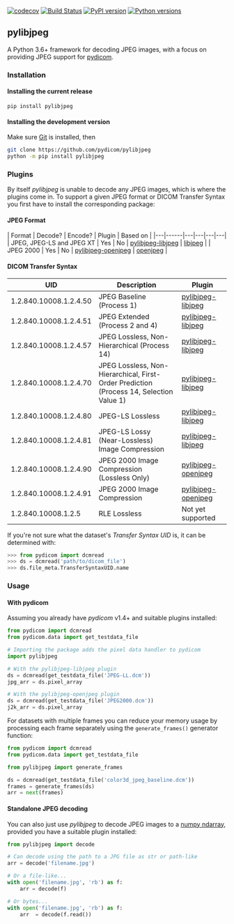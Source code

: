 [![codecov](https://codecov.io/gh/pydicom/pylibjpeg/branch/master/graph/badge.svg)](https://codecov.io/gh/pydicom/pylibjpeg)
[![Build Status](https://github.com/pydicom/pylibjpeg/workflows/build/badge.svg)](https://github.com/pydicom/pylibjpeg/actions?query=workflow%3Abuild)
[![PyPI version](https://badge.fury.io/py/pylibjpeg.svg)](https://badge.fury.io/py/pylibjpeg)
[![Python versions](https://img.shields.io/pypi/pyversions/pylibjpeg.svg)](https://img.shields.io/pypi/pyversions/pylibjpeg.svg)

## pylibjpeg

A Python 3.6+ framework for decoding JPEG images, with a focus on providing JPEG support for [pydicom](https://github.com/pydicom/pydicom).


### Installation
#### Installing the current release

```
pip install pylibjpeg
```

#### Installing the development version

Make sure [Git](https://git-scm.com/) is installed, then
```bash
git clone https://github.com/pydicom/pylibjpeg
python -m pip install pylibjpeg
```

### Plugins

By itself *pylibjpeg* is unable to decode any JPEG images, which is where the
plugins come in. To support a given JPEG format or DICOM Transfer Syntax
you first have to install the corresponding package:

#### JPEG Format
| Format | Decode? | Encode? | Plugin | Based on |
|---|------|---|---|---|---|
| JPEG, JPEG-LS and JPEG XT | Yes | No | [pylibjpeg-libjpeg][1] | [libjpeg][2] |
| JPEG 2000 | Yes | No | [pylibjpeg-openjpeg][3] | [openjpeg][4] |

#### DICOM Transfer Syntax

| UID | Description | Plugin |
|---|---|----|
| 1.2.840.10008.1.2.4.50 | JPEG Baseline (Process 1) | [pylibjpeg-libjpeg][1] |
| 1.2.840.10008.1.2.4.51 | JPEG Extended (Process 2 and 4) | [pylibjpeg-libjpeg][1]|
| 1.2.840.10008.1.2.4.57 | JPEG Lossless, Non-Hierarchical (Process 14) | [pylibjpeg-libjpeg][1]|
| 1.2.840.10008.1.2.4.70 | JPEG Lossless, Non-Hierarchical, First-Order Prediction</br>(Process 14, Selection Value 1) | [pylibjpeg-libjpeg][1]|
| 1.2.840.10008.1.2.4.80 | JPEG-LS Lossless | [pylibjpeg-libjpeg][1]|
| 1.2.840.10008.1.2.4.81 | JPEG-LS Lossy (Near-Lossless) Image Compression | [pylibjpeg-libjpeg][1]|
| 1.2.840.10008.1.2.4.90 | JPEG 2000 Image Compression (Lossless Only) | [pylibjpeg-openjpeg][4] |
| 1.2.840.10008.1.2.4.91 | JPEG 2000 Image Compression | [pylibjpeg-openjpeg][4] |
| 1.2.840.10008.1.2.5    | RLE Lossless | Not yet supported |

If you're not sure what the dataset's *Transfer Syntax UID* is, it can be
determined with:
```python
>>> from pydicom import dcmread
>>> ds = dcmread('path/to/dicom_file')
>>> ds.file_meta.TransferSyntaxUID.name
```

[1]: https://github.com/pydicom/pylibjpeg-libjpeg
[2]: https://github.com/thorfdbg/libjpeg
[3]: https://github.com/pydicom/pylibjpeg-openjpeg
[4]: https://github.com/uclouvain/openjpeg


### Usage
#### With pydicom
Assuming you already have *pydicom* v1.4+ and suitable plugins installed:

```python
from pydicom import dcmread
from pydicom.data import get_testdata_file

# Importing the package adds the pixel data handler to pydicom
import pylibjpeg

# With the pylibjpeg-libjpeg plugin
ds = dcmread(get_testdata_file('JPEG-LL.dcm'))
jpg_arr = ds.pixel_array

# With the pylibjpeg-openjpeg plugin
ds = dcmread(get_testdata_file('JPEG2000.dcm'))
j2k_arr = ds.pixel_array
```

For datasets with multiple frames you can reduce your memory usage by
processing each frame separately using the ``generate_frames()`` generator
function:
```python
from pydicom import dcmread
from pydicom.data import get_testdata_file

from pylibjpeg import generate_frames

ds = dcmread(get_testdata_file('color3d_jpeg_baseline.dcm'))
frames = generate_frames(ds)
arr = next(frames)
```

#### Standalone JPEG decoding
You can also just use *pylibjpeg* to decode JPEG images to a [numpy ndarray](https://docs.scipy.org/doc/numpy/reference/generated/numpy.ndarray.html), provided you have a suitable plugin installed:
```python
from pylibjpeg import decode

# Can decode using the path to a JPG file as str or path-like
arr = decode('filename.jpg')

# Or a file-like...
with open('filename.jpg', 'rb') as f:
    arr = decode(f)

# Or bytes...
with open('filename.jpg', 'rb') as f:
    arr  = decode(f.read())
```
